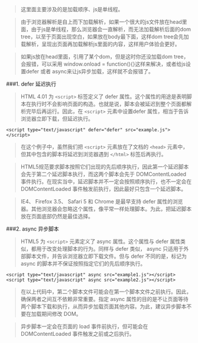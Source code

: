 > 这里面主要涉及的是加载顺序、js是单线程。

> 由于浏览器解析是自上而下加载解析，如果一个很大的js文件放在head里面，由于js是单线程，那么浏览器会一直解析，而无法加载解析后面的dom tree，以至于页面出现空白，如果放在body最下面，这样dom tree会先加载解析，呈现出页面再加载解析js里面的内容，这样用户体验会更好。

> 如果js放在head里面，引用了某个dom，但是这时你还没加载dom tree，会报错，可以采用 window.onload = function(){}这样来解决，或者给js设置defer 或者 async来让js异步加载，这样就不会报错了。

###1. defer 延迟执行
> HTML 4.01 为 `<script>` 标签定义了 defer 属性。这个属性的用途是表明脚本在执行时不会影响页面的构造。也就是说，脚本会被延迟到整个页面都解析完毕后再运行。因此，在 `<script>` 元素中设置defer 属性，相当于告诉浏览器立即下载，但延迟执行。

	<script type="text/javascript" defer="defer" src="example.js"></script>

> 在这个例子中，虽然我们把 `<script>` 元素放在了文档的 `<head>` 元素中，但其中包含的脚本将延迟到浏览器遇到 `</html>` 标签后再执行。

> HTML5规范要求脚本按照它们出现的先后顺序执行，因此第一个延迟脚本会先于第二个延迟脚本执行，而这两个脚本会先于 DOMContentLoaded 事件执行。在现实当中，延迟脚本并不一定会按照顺序执行，也不一定会在 DOMContentLoaded 事件触发前执行，因此最好只包含一个延迟脚本。

> IE4、 Firefox 3.5、 Safari 5 和 Chrome 是最早支持 defer 属性的浏览器。其他浏览器会忽略这个属性，像平常一样处理脚本。为此，把延迟脚本放在页面底部仍然是最佳选择。

###2. async 异步脚本
> HTML5 为 `<script>` 元素定义了 async 属性。这个属性与 defer 属性类似，都用于改变处理脚本的行为。同样与 defer 类似， async 只适用于外部脚本文件，并告诉浏览器立即下载文件。但与 defer 不同的是，标记为 async 的脚本并不保证按照指定它们的先后顺序执行。

	<script type="text/javascript" async src="example1.js"></script>
	<script type="text/javascript" async src="example2.js"></script>

> 在以上代码中，第二个脚本文件可能会在第一个脚本文件之前执行。因此，确保两者之间互不依赖非常重要。指定 async 属性的目的是不让页面等待两个脚本下载和执行，从而异步加载页面其他内容。为此，建议异步脚本不要在加载期间修改 DOM。

> 异步脚本一定会在页面的 load 事件前执行，但可能会在 DOMContentLoaded 事件触发之前或之后执行。